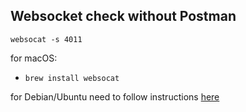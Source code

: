 ## Websocket check without Postman

`websocat -s 4011`

for macOS:
- `brew install websocat`

for Debian/Ubuntu need to follow instructions [here](https://github.com/vi/websocat?tab=readme-ov-file#debian--ubuntu)
